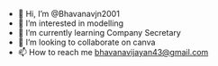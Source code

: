 - 👋 Hi, I’m @Bhavanavjn2001
- 👀 I’m interested in modelling
- 🌱 I’m currently learning Company Secretary
- 💞️ I’m looking to collaborate on canva
- 📫 How to reach me bhavanavijayan43@gmail.com
<!---
Bhavanavjn2001/Bhavanavjn2001 is a ✨ special ✨ repository because its `README.md` (this file) appears on your GitHub profile.
You can click the Preview link to take a look at your changes.
--->

